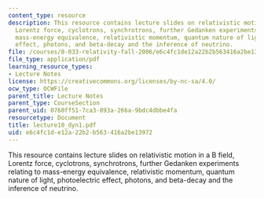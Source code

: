 ```yaml
---
content_type: resource
description: This resource contains lecture slides on relativistic motion in a B field,
  Lorentz force, cyclotrons, synchrotrons, further Gedanken experiments relating to
  mass-energy equivalence, relativistic momentum, quantum nature of light, photoelectric
  effect, photons, and beta-decay and the inference of neutrino.
file: /courses/8-033-relativity-fall-2006/e6c4fc1de12a22b2b563416a2be13972_lecture10_dyn1.pdf
file_type: application/pdf
learning_resource_types:
- Lecture Notes
license: https://creativecommons.org/licenses/by-nc-sa/4.0/
ocw_type: OCWFile
parent_title: Lecture Notes
parent_type: CourseSection
parent_uid: 0760ff51-7ca3-893a-266a-9bdc4dbbe4fa
resourcetype: Document
title: lecture10_dyn1.pdf
uid: e6c4fc1d-e12a-22b2-b563-416a2be13972
---
```

This resource contains lecture slides on relativistic motion in a B field, Lorentz force, cyclotrons, synchrotrons, further Gedanken experiments relating to mass-energy equivalence, relativistic momentum, quantum nature of light, photoelectric effect, photons, and beta-decay and the inference of neutrino.